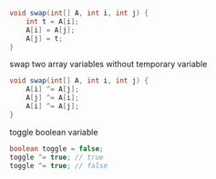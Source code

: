 
```java
void swap(int[] A, int i, int j) {
	int t = A[i];
	A[i] = A[j];
	A[j] = t;
}
```

swap two array variables without temporary variable
```java
void swap(int[] A, int i, int j) {
	A[i] ^= A[j];
	A[j] ^= A[i];
	A[i] ^= A[j];
}
```


toggle boolean variable
```java
boolean toggle = false;
toggle ^= true;	// true
toggle ^= true; // false
```
